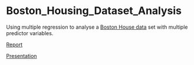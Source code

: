 # Boston_Housing_Dataset_Analysis
Using multiple regression to analyse a [Boston House data](https://www.cs.toronto.edu/~delve/data/boston/bostonDetail.html) set with multiple predictor variables.

[Report](https://github.com/abdullahsafi/Boston_Housing_Dataset_Analysis/blob/main/Boston_housing_data_analysis.pdf)

[Presentation](https://github.com/abdullahsafi/Boston_Housing_Dataset_Analysis/blob/main/Analysis/presentation/power.html)
